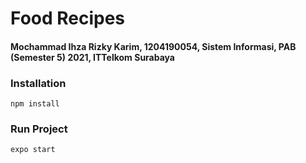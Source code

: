 # Food Recipes

#### **Mochammad Ihza Rizky Karim, 1204190054, Sistem Informasi, PAB (Semester 5) 2021, ITTelkom Surabaya**

### Installation

```
npm install
```

### Run Project

```
expo start
```